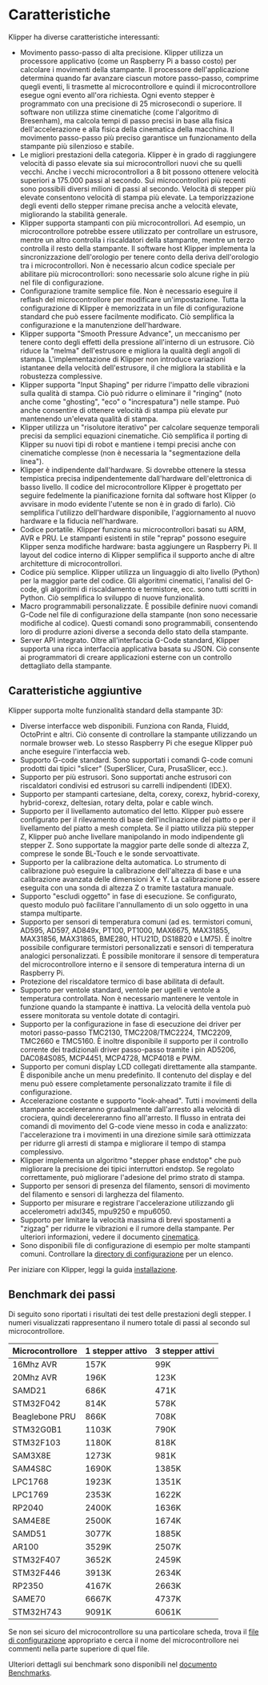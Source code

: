 # Caratteristiche

Klipper ha diverse caratteristiche interessanti:

* Movimento passo-passo di alta precisione. Klipper utilizza un processore applicativo (come un Raspberry Pi a basso costo) per calcolare i movimenti della stampante. Il processore dell'applicazione determina quando far avanzare ciascun motore passo-passo, comprime quegli eventi, li trasmette al microcontrollore e quindi il microcontrollore esegue ogni evento all'ora richiesta. Ogni evento stepper è programmato con una precisione di 25 microsecondi o superiore. Il software non utilizza stime cinematiche (come l'algoritmo di Bresenham), ma calcola tempi di passo precisi in base alla fisica dell'accelerazione e alla fisica della cinematica della macchina. Il movimento passo-passo più preciso garantisce un funzionamento della stampante più silenzioso e stabile.
* Le migliori prestazioni della categoria. Klipper è in grado di raggiungere velocità di passo elevate sia sui microcontrollori nuovi che su quelli vecchi. Anche i vecchi microcontrollori a 8 bit possono ottenere velocità superiori a 175.000 passi al secondo. Sui microcontrollori più recenti sono possibili diversi milioni di passi al secondo. Velocità di stepper più elevate consentono velocità di stampa più elevate. La temporizzazione degli eventi dello stepper rimane precisa anche a velocità elevate, migliorando la stabilità generale.
* Klipper supporta stampanti con più microcontrollori. Ad esempio, un microcontrollore potrebbe essere utilizzato per controllare un estrusore, mentre un altro controlla i riscaldatori della stampante, mentre un terzo controlla il resto della stampante. Il software host Klipper implementa la sincronizzazione dell'orologio per tenere conto della deriva dell'orologio tra i microcontrollori. Non è necessario alcun codice speciale per abilitare più microcontrollori: sono necessarie solo alcune righe in più nel file di configurazione.
* Configurazione tramite semplice file. Non è necessario eseguire il reflash del microcontrollore per modificare un'impostazione. Tutta la configurazione di Klipper è memorizzata in un file di configurazione standard che può essere facilmente modificato. Ciò semplifica la configurazione e la manutenzione dell'hardware.
* Klipper supporta "Smooth Pressure Advance", un meccanismo per tenere conto degli effetti della pressione all'interno di un estrusore. Ciò riduce la "melma" dell'estrusore e migliora la qualità degli angoli di stampa. L'implementazione di Klipper non introduce variazioni istantanee della velocità dell'estrusore, il che migliora la stabilità e la robustezza complessive.
* Klipper supporta "Input Shaping" per ridurre l'impatto delle vibrazioni sulla qualità di stampa. Ciò può ridurre o eliminare il "ringing" (noto anche come "ghosting", "eco" o "increspatura") nelle stampe. Può anche consentire di ottenere velocità di stampa più elevate pur mantenendo un'elevata qualità di stampa.
* Klipper utilizza un "risolutore iterativo" per calcolare sequenze temporali precisi da semplici equazioni cinematiche. Ciò semplifica il porting di Klipper su nuovi tipi di robot e mantiene i tempi precisi anche con cinematiche complesse (non è necessaria la "segmentazione della linea").
* Klipper è indipendente dall'hardware. Si dovrebbe ottenere la stessa tempistica precisa indipendentemente dall'hardware dell'elettronica di basso livello. Il codice del microcontrollore Klipper è progettato per seguire fedelmente la pianificazione fornita dal software host Klipper (o avvisare in modo evidente l'utente se non è in grado di farlo). Ciò semplifica l'utilizzo dell'hardware disponibile, l'aggiornamento al nuovo hardware e la fiducia nell'hardware.
* Codice portatile. Klipper funziona su microcontrollori basati su ARM, AVR e PRU. Le stampanti esistenti in stile "reprap" possono eseguire Klipper senza modifiche hardware: basta aggiungere un Raspberry Pi. Il layout del codice interno di Klipper semplifica il supporto anche di altre architetture di microcontrollori.
* Codice più semplice. Klipper utilizza un linguaggio di alto livello (Python) per la maggior parte del codice. Gli algoritmi cinematici, l'analisi del G-code, gli algoritmi di riscaldamento e termistore, ecc. sono tutti scritti in Python. Ciò semplifica lo sviluppo di nuove funzionalità.
* Macro programmabili personalizzate. È possibile definire nuovi comandi G-Code nel file di configurazione della stampante (non sono necessarie modifiche al codice). Questi comandi sono programmabili, consentendo loro di produrre azioni diverse a seconda dello stato della stampante.
* Server API integrato. Oltre all'interfaccia G-Code standard, Klipper supporta una ricca interfaccia applicativa basata su JSON. Ciò consente ai programmatori di creare applicazioni esterne con un controllo dettagliato della stampante.

## Caratteristiche aggiuntive

Klipper supporta molte funzionalità standard della stampante 3D:

* Diverse interfacce web disponibili. Funziona con Randa, Fluidd, OctoPrint e altri. Ciò consente di controllare la stampante utilizzando un normale browser web. Lo stesso Raspberry Pi che esegue Klipper può anche eseguire l'interfaccia web.
* Supporto G-code standard. Sono supportati i comandi G-code comuni prodotti dai tipici "slicer" (SuperSlicer, Cura, PrusaSlicer, ecc.).
* Supporto per più estrusori. Sono supportati anche estrusori con riscaldatori condivisi ed estrusori su carrelli indipendenti (IDEX).
* Supporto per stampanti cartesiane, delta, corexy, corexz, hybrid-corexy, hybrid-corexz, deltesian, rotary delta, polar e cable winch.
* Supporto per il livellamento automatico del letto. Klipper può essere configurato per il rilevamento di base dell'inclinazione del piatto o per il livellamento del piatto a mesh completa. Se il piatto utilizza più stepper Z, Klipper può anche livellare manipolando in modo indipendente gli stepper Z. Sono supportate la maggior parte delle sonde di altezza Z, comprese le sonde BL-Touch e le sonde servoattivate.
* Supporto per la calibrazione delta automatica. Lo strumento di calibrazione può eseguire la calibrazione dell'altezza di base e una calibrazione avanzata delle dimensioni X e Y. La calibrazione può essere eseguita con una sonda di altezza Z o tramite tastatura manuale.
* Supporto "escludi oggetto" in fase di esecuzione. Se configurato, questo modulo può facilitare l'annullamento di un solo oggetto in una stampa multiparte.
* Supporto per sensori di temperatura comuni (ad es. termistori comuni, AD595, AD597, AD849x, PT100, PT1000, MAX6675, MAX31855, MAX31856, MAX31865, BME280, HTU21D, DS18B20 e LM75). È inoltre possibile configurare termistori personalizzati e sensori di temperatura analogici personalizzati. È possibile monitorare il sensore di temperatura del microcontrollore interno e il sensore di temperatura interna di un Raspberry Pi.
* Protezione del riscaldatore termico di base abilitata di default.
* Supporto per ventole standard, ventole per ugelli e ventole a temperatura controllata. Non è necessario mantenere le ventole in funzione quando la stampante è inattiva. La velocità della ventola può essere monitorata su ventole dotate di contagiri.
* Supporto per la configurazione in fase di esecuzione dei driver per motori passo-passo TMC2130, TMC2208/TMC2224, TMC2209, TMC2660 e TMC5160. È inoltre disponibile il supporto per il controllo corrente dei tradizionali driver passo-passo tramite i pin AD5206, DAC084S085, MCP4451, MCP4728, MCP4018 e PWM.
* Supporto per comuni display LCD collegati direttamente alla stampante. È disponibile anche un menu predefinito. Il contenuto del display e del menu può essere completamente personalizzato tramite il file di configurazione.
* Accelerazione costante e supporto "look-ahead". Tutti i movimenti della stampante accelereranno gradualmente dall'arresto alla velocità di crociera, quindi decelereranno fino all'arresto. Il flusso in entrata dei comandi di movimento del G-code viene messo in coda e analizzato: l'accelerazione tra i movimenti in una direzione simile sarà ottimizzata per ridurre gli arresti di stampa e migliorare il tempo di stampa complessivo.
* Klipper implementa un algoritmo "stepper phase endstop" che può migliorare la precisione dei tipici interruttori endstop. Se regolato correttamente, può migliorare l'adesione del primo strato di stampa.
* Supporto per sensori di presenza del filamento, sensori di movimento del filamento e sensori di larghezza del filamento.
* Supporto per misurare e registrare l'accelerazione utilizzando gli accelerometri adxl345, mpu9250 e mpu6050.
* Supporto per limitare la velocità massima di brevi spostamenti a "zigzag" per ridurre le vibrazioni e il rumore della stampante. Per ulteriori informazioni, vedere il documento [cinematica](Kinematics.md).
* Sono disponibili file di configurazione di esempio per molte stampanti comuni. Controllare la [directory di configurazione](../config/) per un elenco.

Per iniziare con Klipper, leggi la guida [installazione](Installation.md).

## Benchmark dei passi

Di seguito sono riportati i risultati dei test delle prestazioni degli stepper. I numeri visualizzati rappresentano il numero totale di passi al secondo sul microcontrollore.

| Microcontrollore | 1 stepper attivo | 3 stepper attivi |
| --- | --- | --- |
| 16Mhz AVR | 157K | 99K |
| 20Mhz AVR | 196K | 123K |
| SAMD21 | 686K | 471K |
| STM32F042 | 814K | 578K |
| Beaglebone PRU | 866K | 708K |
| STM32G0B1 | 1103K | 790K |
| STM32F103 | 1180K | 818K |
| SAM3X8E | 1273K | 981K |
| SAM4S8C | 1690K | 1385K |
| LPC1768 | 1923K | 1351K |
| LPC1769 | 2353K | 1622K |
| RP2040 | 2400K | 1636K |
| SAM4E8E | 2500K | 1674K |
| SAMD51 | 3077K | 1885K |
| AR100 | 3529K | 2507K |
| STM32F407 | 3652K | 2459K |
| STM32F446 | 3913K | 2634K |
| RP2350 | 4167K | 2663K |
| SAME70 | 6667K | 4737K |
| STM32H743 | 9091K | 6061K |

Se non sei sicuro del microcontrollore su una particolare scheda, trova il [file di configurazione](../config/) appropriato e cerca il nome del microcontrollore nei commenti nella parte superiore di quel file.

Ulteriori dettagli sui benchmark sono disponibili nel [documento Benchmarks](Benchmarks.md).
